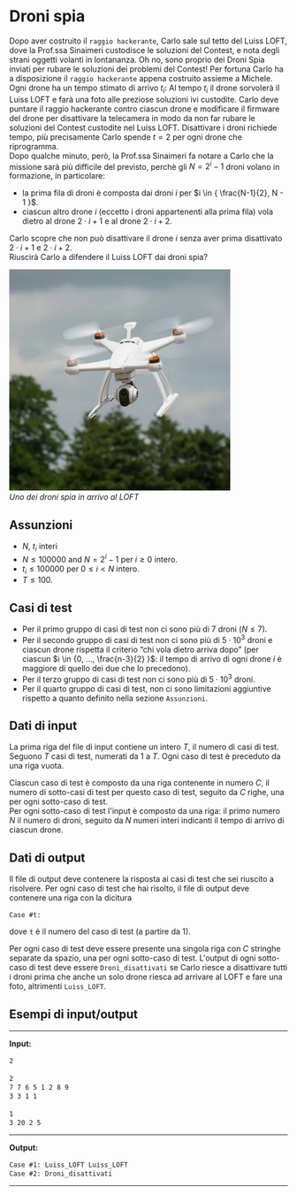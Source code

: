 # Droni spia 
Dopo aver costruito il `raggio hackerante`, Carlo sale sul tetto del Luiss LOFT, dove la Prof.ssa Sinaimeri custodisce le soluzioni del Contest, e nota degli strani oggetti volanti in lontananza. Oh no, sono proprio dei Droni Spia inviati per rubare le soluzioni dei problemi del Contest! Per fortuna Carlo ha a disposizione il `raggio hackerante` appena costruito assieme a Michele.  
Ogni drone ha un tempo stimato di arrivo $t_i$: Al tempo $t_i$ il drone sorvolerà il Luiss LOFT e farà una foto alle preziose soluzioni ivi custodite. Carlo deve puntare il raggio hackerante contro ciascun drone e modificare il firmware del drone per disattivare la telecamera in modo da non far rubare le soluzioni del Contest custodite nel Luiss LOFT. Disattivare i droni richiede tempo, più precisamente Carlo spende $t = 2$ per ogni drone che riprogramma.  
Dopo qualche minuto, però, la Prof.ssa Sinaimeri fa notare a Carlo che la missione sarà più difficile del previsto, perchè gli $N = 2^i -1$ droni volano in formazione, in particolare:  
- la prima fila di droni è composta dai droni $i$ per $i \in { \frac{N-1}{2}, N - 1 }$.
- ciascun altro drone $i$ (eccetto i droni appartenenti alla prima fila) vola dietro al drone $2 \cdot i + 1$ e al drone $2 \cdot i + 2$.

Carlo scopre che non può disattivare il drone $i$ senza aver prima disattivato $2 \cdot i + 1$ e $2 \cdot i + 2$.  
Riuscirà Carlo a difendere il Luiss LOFT dai droni spia?  

![Uno dei droni spia in arrivo al LOFT](spia.webp)  
*Uno dei droni spia in arrivo al LOFT*

## Assunzioni

- $N$, $t_i$ interi
- $N \leq 100000$ and $N = 2^i - 1$ per $i \geq 0$ intero.
- $t_i \leq 100000$ per $0 \leq i < N$ intero.
- $T \leq 100$.


## Casi di test
 - Per il primo gruppo di casi di test non ci sono più di $7$ droni ($N \leq 7$).
 - Per il secondo gruppo di casi di test non ci sono più di $5 \cdot 10^3$ droni e ciascun drone rispetta il criterio “chi vola dietro arriva dopo” (per ciascun $i \in {0, ..., \frac{n-3}{2} }$: il tempo di arrivo di ogni drone $i$ è maggiore di quello dei due che lo precedono).
 - Per il terzo gruppo di casi di test non ci sono più di $5 \cdot 10^3$ droni.
 - Per il quarto gruppo di casi di test, non ci sono limitazioni aggiuntive rispetto a quanto definito nella sezione `Assunzioni`.

## Dati di input

La prima riga del file di input contiene un intero $T$, il numero di casi di test.  
Seguono $T$ casi di test, numerati da $1$ a $T$. Ogni caso di test è preceduto da una riga vuota.  

Ciascun caso di test è composto da una riga contenente in numero $C$, il numero di sotto-casi di test per questo caso di test, seguito da $C$ righe, una per ogni sotto-caso di test.  
Per ogni sotto-caso di test l'input è composto da una riga: il primo numero $N$ il numero di droni, seguito da $N$ numeri interi indicanti il tempo di arrivo di ciascun drone.  


## Dati di output

Il file di output deve contenere la risposta ai casi di test che sei riuscito a risolvere. Per ogni caso di test che hai risolto, il file di output deve contenere una riga con la dicitura

```
Case #t: 
```

dove `t` è il numero del caso di test (a partire da $1$).

Per ogni caso di test deve essere presente una singola riga con $C$ stringhe separate da spazio, una per ogni sotto-caso di test. L'output di ogni sotto-caso di test deve essere `Droni_disattivati` se Carlo riesce a disattivare tutti i droni prima che anche un solo drone riesca ad arrivare al LOFT e fare una foto, altrimenti `Luiss_LOFT`.


## Esempi di input/output

---

**Input:**

```
2

2
7 7 6 5 1 2 8 9
3 3 1 1

1
3 20 2 5
```

---

**Output:**

```
Case #1: Luiss_LOFT Luiss_LOFT
Case #2: Droni_disattivati
```

---
